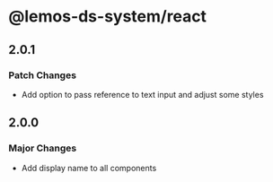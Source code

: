 # @lemos-ds-system/react

## 2.0.1

### Patch Changes

- Add option to pass reference to text input and adjust some styles

## 2.0.0

### Major Changes

- Add display name to all components
